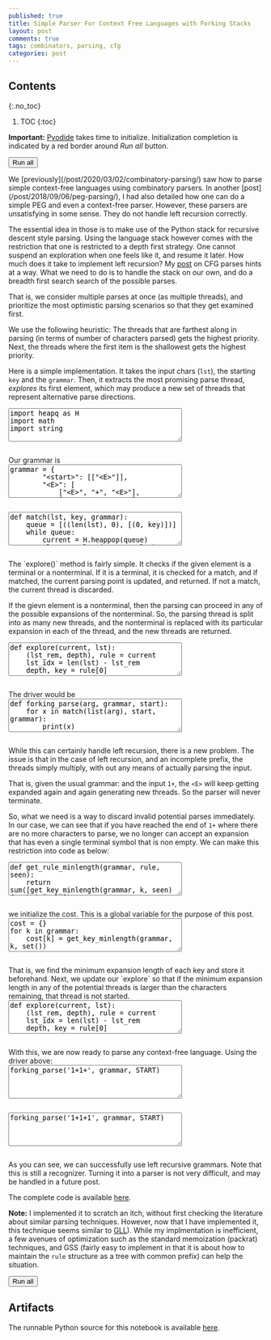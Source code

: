 ```yaml
---
published: true
title: Simple Parser For Context Free Languages with Forking Stacks
layout: post
comments: true
tags: combinators, parsing, cfg
categories: post
---
```


## Contents
{:.no_toc}

1. TOC
{:toc}

<script src="/resources/js/graphviz/index.min.js"></script>
<script>
// From https://github.com/hpcc-systems/hpcc-js-wasm
// Hosted for teaching.
var hpccWasm = window["@hpcc-js/wasm"];
function display_dot(dot_txt, div) {
    hpccWasm.graphviz.layout(dot_txt, "svg", "dot").then(svg => {
        div.innerHTML = svg;
    });
}
window.display_dot = display_dot
// from js import display_dot
</script>

<script src="/resources/pyodide/full/3.9/pyodide.js"></script>
<link rel="stylesheet" type="text/css" media="all" href="/resources/skulpt/css/codemirror.css">
<link rel="stylesheet" type="text/css" media="all" href="/resources/skulpt/css/solarized.css">
<link rel="stylesheet" type="text/css" media="all" href="/resources/skulpt/css/env/editor.css">

<script src="/resources/skulpt/js/codemirrorepl.js" type="text/javascript"></script>
<script src="/resources/skulpt/js/python.js" type="text/javascript"></script>
<script src="/resources/pyodide/js/env/editor.js" type="text/javascript"></script>

**Important:** [Pyodide](https://pyodide.readthedocs.io/en/latest/) takes time to initialize.
Initialization completion is indicated by a red border around *Run all* button.
<form name='python_run_form'>
<button type="button" name="python_run_all">Run all</button>
</form>
We [previously](/post/2020/03/02/combinatory-parsing/) saw how to parse simple context-free
languages using combinatory parsers. In another [post](/post/2018/09/06/peg-parsing/), I had
also detailed how one can do a simple PEG and even a context-free parser. However, these
parsers are unsatisfying in some sense. They do not handle left recursion correctly.

The essential idea in those is to make use of the Python stack for recursive descent style 
parsing. Using the language stack however comes with the restriction that one is restricted 
to a depth first strategy. One cannot suspend an exploration when one feels like it, and 
resume it later. How much does it take to implement left recursion? My [post](/post/2018/09/06/peg-parsing/)
on CFG parses hints at a way. What we need to do is to handle the stack on our own, and do 
a breadth first search search of the possible parses.

That is, we consider multiple parses at once (as multiple threads), and prioritize the most
optimistic parsing scenarios so that they get examined first.

We use the following heuristic: The threads that are farthest along in parsing (in terms
of number of characters parsed) gets the highest priority. Next, the threads where the
first item is the shallowest gets the highest priority.

Here is a simple implementation. It takes the input chars (`lst`), the starting `key` and
the `grammar`. Then, it extracts the most promising parse thread, *explores* its first element,
which may produce a new set of threads that represent alternative parse directions.

<!--
############
import heapq as H
import math
import string

############
-->
<form name='python_run_form'>
<textarea cols="40" rows="4" name='python_edit'>
import heapq as H
import math
import string
</textarea><br />
<pre class='Output' name='python_output'></pre>
<div name='python_canvas'></div>
</form>
Our grammar is

<!--
############
grammar = {
        "<start>": [["<E>"]],
        "<E>": [
            ["<E>", "+", "<E>"],
            ["<E>", "-", "<E>"],
            ["(", "<E>", ")"],
            ["<digits>"],
            ],
        "<digits>": [["<digits>", "<digit>"], ["<digit>"]],
        "<digit>": [[str(i)] for i in string.digits]
        }
START = '<start>'

############
-->
<form name='python_run_form'>
<textarea cols="40" rows="4" name='python_edit'>
grammar = {
        &quot;&lt;start&gt;&quot;: [[&quot;&lt;E&gt;&quot;]],
        &quot;&lt;E&gt;&quot;: [
            [&quot;&lt;E&gt;&quot;, &quot;+&quot;, &quot;&lt;E&gt;&quot;],
            [&quot;&lt;E&gt;&quot;, &quot;-&quot;, &quot;&lt;E&gt;&quot;],
            [&quot;(&quot;, &quot;&lt;E&gt;&quot;, &quot;)&quot;],
            [&quot;&lt;digits&gt;&quot;],
            ],
        &quot;&lt;digits&gt;&quot;: [[&quot;&lt;digits&gt;&quot;, &quot;&lt;digit&gt;&quot;], [&quot;&lt;digit&gt;&quot;]],
        &quot;&lt;digit&gt;&quot;: [[str(i)] for i in string.digits]
        }
START = &#x27;&lt;start&gt;&#x27;
</textarea><br />
<pre class='Output' name='python_output'></pre>
<div name='python_canvas'></div>
</form>


<!--
############
def match(lst, key, grammar):
    queue = [((len(lst), 0), [(0, key)])]
    while queue:
        current = H.heappop(queue)
        rlst = explore(current, lst)
        for item in rlst:
            (lst_rem, _depth), rule = item
            lst_idx = len(lst) - lst_rem
            if lst_idx == len(lst):
                if not rule:
                    yield 'parsed: ' + str(lst_idx)
                else:
                    # (check for epsilons)
                    H.heappush(queue, item)
            else:
                if not rule: # incomplete parse
                    continue
                else:
                    H.heappush(queue, item)
############
-->
<form name='python_run_form'>
<textarea cols="40" rows="4" name='python_edit'>
def match(lst, key, grammar):
    queue = [((len(lst), 0), [(0, key)])]
    while queue:
        current = H.heappop(queue)
        rlst = explore(current, lst)
        for item in rlst:
            (lst_rem, _depth), rule = item
            lst_idx = len(lst) - lst_rem
            if lst_idx == len(lst):
                if not rule:
                    yield &#x27;parsed: &#x27; + str(lst_idx)
                else:
                    # (check for epsilons)
                    H.heappush(queue, item)
            else:
                if not rule: # incomplete parse
                    continue
                else:
                    H.heappush(queue, item)
</textarea><br />
<pre class='Output' name='python_output'></pre>
<div name='python_canvas'></div>
</form>
The `explore()` method is fairly simple. It checks if the given element is a terminal or
a nonterminal. If it is a terminal, it is checked for a match, and if matched, the current
parsing point is updated, and returned. If not a match, the current thread is discarded.

If the gievn element is a nonterminal, then the parsing can proceed in any of the possible
expansions of the nonterminal. So, the parsing thread is split into as many new threads, and
the nonterminal is replaced with its particular expansion in each of the thread, and the
new threads are returned.

<!--
############
def explore(current, lst):
    (lst_rem, depth), rule = current
    lst_idx = len(lst) - lst_rem
    depth, key = rule[0]

    if key not in grammar:
        if key != lst[lst_idx]:
            return []
        else:
            return [((lst_rem - len(key), math.inf), rule[1:])]
    else:
        expansions = grammar[key]
        ret = []
        for expansion in expansions:
            new_rule = [(depth + 1, e) for e in expansion] + rule[1:]
            ret.append(((lst_rem, depth + 1), new_rule))
        return ret

############
-->
<form name='python_run_form'>
<textarea cols="40" rows="4" name='python_edit'>
def explore(current, lst):
    (lst_rem, depth), rule = current
    lst_idx = len(lst) - lst_rem
    depth, key = rule[0]

    if key not in grammar:
        if key != lst[lst_idx]:
            return []
        else:
            return [((lst_rem - len(key), math.inf), rule[1:])]
    else:
        expansions = grammar[key]
        ret = []
        for expansion in expansions:
            new_rule = [(depth + 1, e) for e in expansion] + rule[1:]
            ret.append(((lst_rem, depth + 1), new_rule))
        return ret
</textarea><br />
<pre class='Output' name='python_output'></pre>
<div name='python_canvas'></div>
</form>
The driver would be

<!--
############
def forking_parse(arg, grammar, start):
    for x in match(list(arg), start, grammar):
        print(x)

############
-->
<form name='python_run_form'>
<textarea cols="40" rows="4" name='python_edit'>
def forking_parse(arg, grammar, start):
    for x in match(list(arg), start, grammar):
        print(x)
</textarea><br />
<pre class='Output' name='python_output'></pre>
<div name='python_canvas'></div>
</form>
While this can certainly handle left recursion, there is a new problem. The issue is that
in the case of left recursion, and an incomplete prefix, the threads simply multiply, with
out any means of actually parsing the input. 

That is, given the usual grammar:
and the input `1+`, the `<E>` will keep getting expanded again and again generating
new threads. So the parser will never terminate.

So, what we need is a way to discard invalid potential parses immediately. In our
case, we can see that if you have reached the end of `1+` where there are no more characters
to parse, we no longer can accept an expansion that has even a single terminal symbol that
is non empty. We can make this restriction into code as below:

<!--
############
def get_rule_minlength(grammar, rule, seen):
    return sum([get_key_minlength(grammar, k, seen) for k in rule])

def get_key_minlength(grammar, key, seen):
    if key not in grammar: return len(key)
    if key in seen: return math.inf
    return min([get_rule_minlength(grammar, r, seen | {key}) for r in grammar[key]])

############
-->
<form name='python_run_form'>
<textarea cols="40" rows="4" name='python_edit'>
def get_rule_minlength(grammar, rule, seen):
    return sum([get_key_minlength(grammar, k, seen) for k in rule])

def get_key_minlength(grammar, key, seen):
    if key not in grammar: return len(key)
    if key in seen: return math.inf
    return min([get_rule_minlength(grammar, r, seen | {key}) for r in grammar[key]])
</textarea><br />
<pre class='Output' name='python_output'></pre>
<div name='python_canvas'></div>
</form>
we initialize the cost. This is a global variable for the purpose of this post.

<!--
############
cost = {}
for k in grammar:
    cost[k] = get_key_minlength(grammar, k, set())

############
-->
<form name='python_run_form'>
<textarea cols="40" rows="4" name='python_edit'>
cost = {}
for k in grammar:
    cost[k] = get_key_minlength(grammar, k, set())
</textarea><br />
<pre class='Output' name='python_output'></pre>
<div name='python_canvas'></div>
</form>
That is, we find the minimum expansion length of each key and store it beforehand.
Next, we update our `explore` so that if the minimum expansion length in any
of the potential threads is larger than the characters remaining, that thread is not
started.

<!--
############
def explore(current, lst):
    (lst_rem, depth), rule = current
    lst_idx = len(lst) - lst_rem
    depth, key = rule[0]

    if key not in grammar:
        if key != lst[lst_idx]:
            return []
        else:
            return [((lst_rem - len(key), math.inf), rule[1:])]
    else:
        expansions = grammar[key]
        ret = []
        for expansion in expansions:
            new_rule = [(depth + 1, e) for e in expansion] + rule[1:]
            if sum([cost.get(r, len(r)) for d,r in new_rule]) > lst_rem: continue # <-- changed
            ret.append(((lst_rem, depth + 1), new_rule))
        return ret

############
-->
<form name='python_run_form'>
<textarea cols="40" rows="4" name='python_edit'>
def explore(current, lst):
    (lst_rem, depth), rule = current
    lst_idx = len(lst) - lst_rem
    depth, key = rule[0]

    if key not in grammar:
        if key != lst[lst_idx]:
            return []
        else:
            return [((lst_rem - len(key), math.inf), rule[1:])]
    else:
        expansions = grammar[key]
        ret = []
        for expansion in expansions:
            new_rule = [(depth + 1, e) for e in expansion] + rule[1:]
            if sum([cost.get(r, len(r)) for d,r in new_rule]) &gt; lst_rem: continue # &lt;-- changed
            ret.append(((lst_rem, depth + 1), new_rule))
        return ret
</textarea><br />
<pre class='Output' name='python_output'></pre>
<div name='python_canvas'></div>
</form>
With this, we are now ready to parse any context-free language. Using the driver above:

<!--
############
forking_parse('1+1+', grammar, START)

############
-->
<form name='python_run_form'>
<textarea cols="40" rows="4" name='python_edit'>
forking_parse(&#x27;1+1+&#x27;, grammar, START)
</textarea><br />
<pre class='Output' name='python_output'></pre>
<div name='python_canvas'></div>
</form>


<!--
############
forking_parse('1+1+1', grammar, START)

############
-->
<form name='python_run_form'>
<textarea cols="40" rows="4" name='python_edit'>
forking_parse(&#x27;1+1+1&#x27;, grammar, START)
</textarea><br />
<pre class='Output' name='python_output'></pre>
<div name='python_canvas'></div>
</form>
As you can see, we can successfully use left recursive grammars. Note that this is still a
recognizer. Turning it into a parser is not very difficult, and may be handled in a future post.

The complete code is available [here](https://github.com/rahulgopinath/rahulgopinath.github.io/blob/master/notebooks/2020-03-14-simple-contextfree-parsing.py).

**Note:** 
I implemented it to scratch an itch, without first checking the literature about similar parsing techniques. However, now that I have implemented it, this technique seems similar to [GLL](https://github.com/djspiewak/gll-combinators#theory)). While my implmentation is 
inefficient, a few avenues of optimization such as the standard memoization (packrat) techniques, and GSS (fairly easy to implement in that it is about how to maintain the `rule` structure as a tree with common prefix) can help the situation.

<form name='python_run_form'>
<button type="button" name="python_run_all">Run all</button>
</form>

## Artifacts

The runnable Python source for this notebook is available [here](https://github.com/rahulgopinath/rahulgopinath.github.io/blob/master/notebooks/2020-03-14-simple-contextfree-parsing.py).


